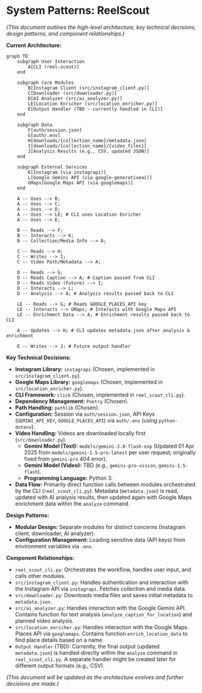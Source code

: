 # System Patterns: ReelScout

*(This document outlines the high-level architecture, key technical decisions, design patterns, and component relationships.)*

**Current Architecture:**

```mermaid
graph TD
    subgraph User Interaction
        A[CLI (reel-scout)]
    end

    subgraph Core Modules
        B[Instagram Client (src/instagram_client.py)]
        C[Downloader (src/downloader.py)]
        D[AI Analyzer (src/ai_analyzer.py)]
        LE[Location Enricher (src/location_enricher.py)]
        E[Output Handler (TBD - currently handled in CLI)]
    end

    subgraph Data
        F[auth/session.json]
        G[auth/.env]
        H[downloads/{collection_name}/metadata.json]
        I[downloads/{collection_name}/{video_files}]
        J[Analysis Results (e.g., CSV, updated JSON)]
    end

    subgraph External Services
        K[Instagram (via instagrapi)]
        L[Google Gemini API (via google-generativeai)]
        GMaps[Google Maps API (via googlemaps)]
    end

    A -- Uses --> B;
    A -- Uses --> C;
    A -- Uses --> D;
    A -- Uses --> LE; # CLI uses Location Enricher
    A -- Uses --> E;

    B -- Reads --> F;
    B -- Interacts --> K;
    B -- Collection/Media Info --> A;

    C -- Reads --> H;
    C -- Writes --> I;
    C -- Video Path/Metadata --> A;

    D -- Reads --> G;
    D -- Reads Caption --> A; # Caption passed from CLI
    D -- Reads Video (Future) --> I;
    D -- Interacts --> L;
    D -- Analysis --> A; # Analysis results passed back to CLI

    LE -- Reads --> G; # Reads GOOGLE_PLACES_API key
    LE -- Interacts --> GMaps; # Interacts with Google Maps API
    LE -- Enrichment Data --> A; # Enrichment results passed back to CLI

    A -- Updates --> H; # CLI updates metadata.json after analysis & enrichment

    E -- Writes --> J; # Future output handler

```

**Key Technical Decisions:**

*   **Instagram Library:** `instagrapi` (Chosen, implemented in `src/instagram_client.py`).
*   **Google Maps Library:** `googlemaps` (Chosen, implemented in `src/location_enricher.py`).
*   **CLI Framework:** `click` (Chosen, implemented in `reel_scout_cli.py`).
*   **Dependency Management:** `Poetry` (Chosen).
*   **Path Handling:** `pathlib` (Chosen).
*   **Configuration:** Session via `auth/session.json`, API Keys (`GEMINI_API_KEY`, `GOOGLE_PLACES_API`) via `auth/.env` (using `python-dotenv`).
*   **Video Handling:** Videos are downloaded locally first (`src/downloader.py`).
    *   **Gemini Model (Text):** `models/gemini-2.0-flash-exp` (Updated 01 Apr 2025 from `models/gemini-1.5-pro-latest` per user request; originally fixed from `gemini-pro` 404 error).
    *   **Gemini Model (Video):** TBD (e.g., `gemini-pro-vision`, `gemini-1.5-flash`).
    *   **Programming Language:** Python 3.
*   **Data Flow:** Primarily direct function calls between modules orchestrated by the CLI (`reel_scout_cli.py`). Metadata (`metadata.json`) is read, updated with AI analysis results, then updated again with Google Maps enrichment data within the `analyze` command.

**Design Patterns:**

*   **Modular Design:** Separate modules for distinct concerns (Instagram client, downloader, AI analyzer).
*   **Configuration Management:** Loading sensitive data (API keys) from environment variables via `.env`.

**Component Relationships:**

*   `reel_scout_cli.py`: Orchestrates the workflow, handles user input, and calls other modules.
*   `src/instagram_client.py`: Handles authentication and interaction with the Instagram API via `instagrapi`. Fetches collection and media data.
*   `src/downloader.py`: Downloads media files and saves initial metadata to `metadata.json`.
*   `src/ai_analyzer.py`: Handles interaction with the Google Gemini API. Contains function for text analysis (`analyze_caption_for_location`) and planned video analysis.
*   `src/location_enricher.py`: Handles interaction with the Google Maps Places API via `googlemaps`. Contains function `enrich_location_data` to find place details based on a name.
*   `Output Handler` (TBD): Currently, the final output (updated `metadata.json`) is handled directly within the `analyze` command in `reel_scout_cli.py`. A separate handler might be created later for different output formats (e.g., CSV).

*(This document will be updated as the architecture evolves and further decisions are made.)*
